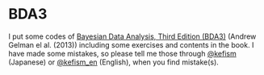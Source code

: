 # BDA3

I put some codes of <a href="http://www.amazon.com/gp/product/1439840954/ref=s9_simh_gw_g14_i1_r?ie=UTF8&fpl=fresh&pf_rd_m=ATVPDKIKX0DER&pf_rd_s=desktop-1&pf_rd_r=1T1GQN54PAAZAW1VMA51&pf_rd_t=36701&pf_rd_p=2079475242&pf_rd_i=desktop">Bayesian Data Analysis, Third Edition (BDA3)</a> (Andrew Gelman el al. (2013)) including some exercises and contents in the book. I have made some mistakes, so please tell me those through <a href="https://twitter.com/kefism">@kefism</a> (Japanese) or <a href="https://twitter.com/kefism_en">@kefism_en</a> (English), when you find mistake(s).
